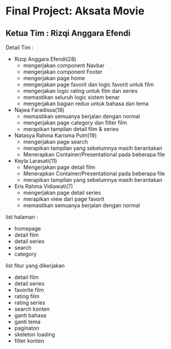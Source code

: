 # Final Project: Aksata Movie

## Ketua Tim : Rizqi Anggara Efendi
Detail Tim : 
- Rizqi Anggara Efendi(28)
  - mengerjakan component Navbar
  - mengerjakan component Footer
  - mengerjakan page home
  - mengerjakan page favorit dan logic favorit untuk film
  - mengerjakan logic rating untuk film dan series
  - memastikan seluruh logic sistem benar
  - mengerjakan bagian redux untuk bahasa dan tema
- Najwa Faradissa(18)
  - memastikan semuanya berjalan dengan normal
  - mengerjakan page category dan filter film
  - merapikan tampilan detail film & series
- Natasya Rahma Karisma Putri(19)
  - mengerjakan page search
  - merapikan tampilan yang sebelumnya masih berantakan
  - Menerapkan Container/Presentational pada beberapa file
- Keyla Larasati(11)
  - Mengerjakan page detail film
  - Menerapkan Container/Presentational pada beberapa file
  - merapikan tampilan yang sebelumnya masih berantakan
- Eris Rahma Vidiawati(7)
  - mengerjakan page detail series
  - merapikan view dari page favorit
  - memastikan semuanya berjalan dengan normal

list halaman :
- homepage
- detail film
- detail series
- search
- category

list fitur yang dikerjakan 
- detail film
- detail series
- favorite film
- rating film
- rating series
- search konten
- ganti bahasa
- ganti tema
- paginaton
- skeleton loading
- filter konten

